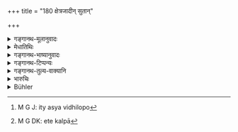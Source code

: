 +++
title = "180 क्षेत्रजादीन् सुतान्"

+++

<details><summary>गङ्गानथ-मूलानुवादः</summary>

These eleven, the ‘soil-born’ and the rest, as here described, the wise ones call ‘substitutes of a son,’—taken with a view to the failure of a religious duty.—(180)
</details>

<details><summary>मेधातिथिः</summary>

मुख्याभावे प्रतिनिधिः । अतो ऽसत्य् औरस एते कर्तव्या इत्य् उक्तं भवति । एतेषां स्मृत्यन्तरे 

ऽन्यादृशः क्रम उक्तः । यथा गूढोत्पन्नः कैश्चित् पञ्चमो ऽपरैः षष्ठ इति । तत्र पाठक्रमो नात्राङ्गम् अत एवानियमपाठात् । प्रयोजनं चोत्तरत्रानङ्गत्वे दर्शयिष्यामः ।

- **क्रियालोपाद्** धेतोः क्रियते "अपत्यम् उत्पादयितव्यम्" इति विधिस् तस्य लोपो[^५२०] मा भूद् इति । नित्यो ह्य् अयं विधिः । स यथा कथंचिद् गृहस्थेन संपाद्यः । तत्र मुख्यः कल्प औरसः । तदसंपत्ताव् एते ऽनुकल्पा[^५२१] आश्रयितव्याः ॥ ९.१८० ॥


[^५२१]:
     M G DK: ete kalpā


[^५२०]:
     M G J: ity asya vidhilopo
</details>

<details><summary>गङ्गानथ-भाष्यानुवादः</summary>

‘*Substitute*’—when the ‘principal’ is not there; which means that these other sons are to be taken only in the absence of the ‘legitimate’ son.

In other *Smṛtis*, these sons have been mentioned in a different order;
*e.g*., the ‘secretly born’ occupies the fifth place in one text, while
the sixth in another. But no significance attaches to the order in which these? are mentioned; this is what is indicated by the fact that there is no uniform order adopted by the *Smṛtis*. Even though no special significance attaches to the order, yet a distinctly useful purpose is served by it; as we shall explain later on.

These sons are taken ‘*with a view to*’— on account of—‘*the failure of a religious duty*’; *i.e*., with a view to prevent the transgression of the injunction that ‘one shall beget a child.’ This injunction is an obligatory one, and as such, must, be acted up to by the Householder. The principal method of doing this consists in begetting a ‘legitimate’ son; but in the absence of that, he may have recourse to the others here described.—(180)
</details>

<details><summary>गङ्गानथ-टिप्पन्यः</summary>

“These substitutes are not to be taken if there is a ‘body-born’ son (Medhātithi),—or an ‘appointed daughter’ (Kullūka).

This verse is quoted in *Vivādaratnākara* (p. 574), which adds the following notes:—‘*Putrapratinidhīn*,’ ‘substitutes of the Body-born Son and the Appointed Daughter’,—they perform the necessary functions only in the absence of these two;—the reason for this is supplied by the term ‘*Kriyālopāt*’—which means ‘on account of the risk of transgressing the injunction that one should beget children’;—the injunction is an obligatory one; and as such has to be obeyed by some means or the other; hence when the primary method of having children fails, one must have recourse to the secondary method of having substitutes.

It is quoted in *Smṛtitattva*, II, (p. 262), to the effect that the name ‘son’ is applied to the substitutes only figuratively;—in *Aparārka* (p. 97);—in *Mitākṣarā*, (3.259), to the effect that the substitutes are not really sons, they are so called because they perform the functions of the son;—in *Vīramitrodaya* (Saṃskāra, p. 207), which notes that those ‘sons’ whose bodies are made up of the constituents of the body of one of the two parents,—*e.g*. the ‘Kṣetraja,’ ‘Gūḍhaja,’ ‘Kānīvn’ ‘Paunarbhava’ and ‘Sahoḍha’—are called ‘substitutes because the constituents of the body of the other parent are wanting’;—and in the case of the Appointed Daughter, even though her body is made up of the constituents of the bodies of both parents, and as such she would appear to be exactly like a regular ‘son,’ yet she has been regarded as a ‘substitute’ or ‘secondary son,’ on the ground that being a girl, she has a body wherein the constituents of the *father’s* body are less than those of the *mother’s*; it is for this reason that Yājñavalkya has called her ‘equal’ to the ‘Body-born’ Son;—the son of the Appointed Daughter is ‘secondary,’ the constituents of the bodies of his grandparents existing in his body indirectly (through his mother). In the case of the ‘Dattaka,’ ‘Krīta,’ ‘Kṛtrima,’ ‘Svayamdatta’ and ‘Apabiddha,’ on the other hand,—where the ‘son’ is not born of either of the adoptive parents,—there is no connection at all with the constituents of the bodies of these latter; and in their case, their character of ‘secondary son’ would rest entirely upon the verbal authority of the texts, and in their case the term ‘*pratinidhi*,’ ‘substitute,’ would mean ‘*anukalpa*,’ ‘secondary alternative.’

It is quoted in *Madanapārijāta* (p. 837), which notes that these sons are not regular ‘sons,’ the name being applied to them only on the ground of their performing the functions of the son;—in
*Vyavahāra-Bālambhaṭṭī* (pp. 552, 652 and 683);—in *Dattakamīmānsā* (p.
29);—in *Dattakacandrikā* (p. 48);—and in *Vīramitrodaya* (Vyavahāra 189b), which says that the reason for their being called ‘secondary substitutes’ lies in the fact that there have been no marriage and other rites performed.
</details>

<details><summary>गङ्गानथ-तुल्य-वाक्यानि</summary>

*Bṛhaspati* (25.33-34).—‘Of the thirteen sons mentioned by Manu, the
Body-born and the Appointed Daughter continue the family.—As in default of clarified butter, oil is admitted by the righteous as a substitute, so are the eleven sons admitted as substitutes, in default of the Body-born son and of the Appointed Daughter.’

*Brahmapurāṇa* (Vivādaratnākara, p. 576).—‘While the Body-born son or
the Appointed Daughter is there, the *Kṣetraja* and other sons, belonging as they do to different *gotras*, are only continuers of the family; and they perform the *śrāddha* as slaves.’
</details>

<details><summary>भारुचिः</summary>

एकादशानाम् अविशेषेण प्रतिनिधिवचनात् कानीनादयो ऽपि पूर्वैर् अविशिष्टाः प्रतीयन्ते । अतो यद् एषाम् अदायादबान्धवत्वम् उक्तं प्रजीवनविषये पाक्षिकदानार्थं तत् स्याद् इति व्याख्यातम्, किं अयं प्रधानेन विशिष्टकार्यप्रतिनिधिः यथा मीमांसका आहुर् इति । नेत्य् उच्यते, विषमसमीकरणस्यायुक्तत्वात् । तथा चोक्तम् "तादृशं गुणम् आप्नोति कुपुत्रैः संतरंस् तमः" इत्य् एवमादि । तथा चेदम् आहैषाम् निन्दावचनं समानबलत्वप्रतिषेधार्थम् ॥ ९.१८० ॥
</details>

<details><summary>Bühler</summary>

180	These eleven, the son begotten on the wife and the rest as enumerated (above), the wise call substitutes for a son, (taken) in order (to prevent) a failure of the (funeral) ceremonies.
</details>
